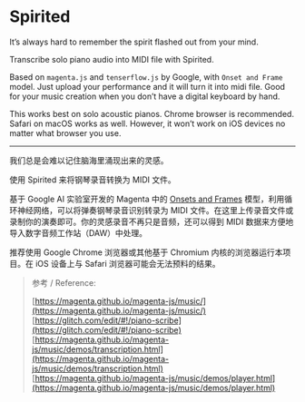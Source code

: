 # Spirited

It’s always hard to remember the spirit flashed out from your mind.

Transcribe solo piano audio into MIDI file with Spirited.

Based on `magenta.js` and `tenserflow.js` by Google, with `Onset and Frame` model. Just upload your performance and it will turn it into midi file. Good for your music creation when you don’t have a digital keyboard by hand.

This works best on solo acoustic pianos. Chrome browser is recommended. Safari on macOS works as well. However, it won’t work on iOS devices no matter what browser you use.

---

我们总是会难以记住脑海里涌现出来的灵感。

使用 Spirited 来将钢琴录音转换为 MIDI 文件。

基于 Google AI 实验室开发的 Magenta 中的 [Onsets and Frames](https://magenta.tensorflow.org/onsets-frames) 模型，利用循环神经网络，可以将弹奏钢琴录音识别转录为 MIDI 文件。在这里上传录音文件或录制你的演奏即可。你的灵感录音不再只是音频，还可以得到 MIDI 数据来方便地导入数字音频工作站（DAW）中处理。

推荐使用 Google Chrome 浏览器或其他基于 Chromium 内核的浏览器运行本项目。在 iOS 设备上与 Safari 浏览器可能会无法预料的结果。

> 参考 / Reference:
>
> [https://magenta.github.io/magenta-js/music/](https://magenta.github.io/magenta-js/music/)
> [https://glitch.com/edit/#!/piano-scribe](https://glitch.com/edit/#!/piano-scribe)
> [https://magenta.github.io/magenta-js/music/demos/transcription.html](https://magenta.github.io/magenta-js/music/demos/transcription.html)
> [https://magenta.github.io/magenta-js/music/demos/player.html](https://magenta.github.io/magenta-js/music/demos/player.html)



